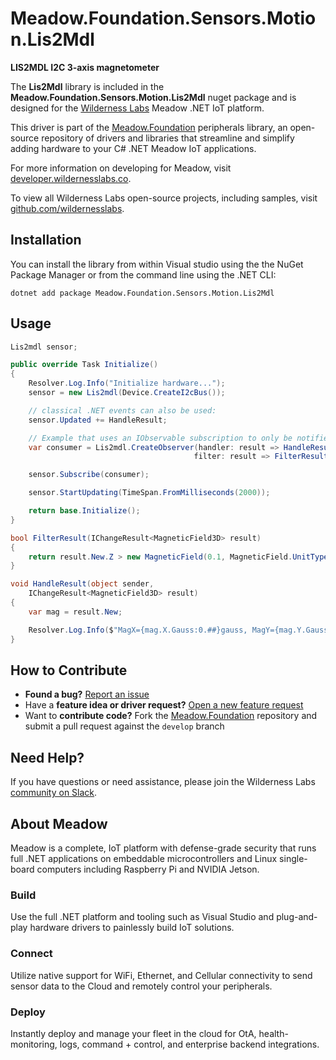 # Meadow.Foundation.Sensors.Motion.Lis2Mdl

**LIS2MDL I2C 3-axis magnetometer**

The **Lis2Mdl** library is included in the **Meadow.Foundation.Sensors.Motion.Lis2Mdl** nuget package and is designed for the [Wilderness Labs](www.wildernesslabs.co) Meadow .NET IoT platform.

This driver is part of the [Meadow.Foundation](https://developer.wildernesslabs.co/Meadow/Meadow.Foundation/) peripherals library, an open-source repository of drivers and libraries that streamline and simplify adding hardware to your C# .NET Meadow IoT applications.

For more information on developing for Meadow, visit [developer.wildernesslabs.co](http://developer.wildernesslabs.co/).

To view all Wilderness Labs open-source projects, including samples, visit [github.com/wildernesslabs](https://github.com/wildernesslabs/).

## Installation

You can install the library from within Visual studio using the the NuGet Package Manager or from the command line using the .NET CLI:

`dotnet add package Meadow.Foundation.Sensors.Motion.Lis2Mdl`
## Usage

```csharp
Lis2mdl sensor;

public override Task Initialize()
{
    Resolver.Log.Info("Initialize hardware...");
    sensor = new Lis2mdl(Device.CreateI2cBus());

    // classical .NET events can also be used:
    sensor.Updated += HandleResult;

    // Example that uses an IObservable subscription to only be notified when the filter is satisfied
    var consumer = Lis2mdl.CreateObserver(handler: result => HandleResult(this, result),
                                         filter: result => FilterResult(result));

    sensor.Subscribe(consumer);

    sensor.StartUpdating(TimeSpan.FromMilliseconds(2000));

    return base.Initialize();
}

bool FilterResult(IChangeResult<MagneticField3D> result)
{
    return result.New.Z > new MagneticField(0.1, MagneticField.UnitType.Gauss);
}

void HandleResult(object sender,
    IChangeResult<MagneticField3D> result)
{
    var mag = result.New;

    Resolver.Log.Info($"MagX={mag.X.Gauss:0.##}gauss, MagY={mag.Y.Gauss:0.##}gauss, GyroZ={mag.Z.Gauss:0.##}gauss");
}

```
## How to Contribute

- **Found a bug?** [Report an issue](https://github.com/WildernessLabs/Meadow_Issues/issues)
- Have a **feature idea or driver request?** [Open a new feature request](https://github.com/WildernessLabs/Meadow_Issues/issues)
- Want to **contribute code?** Fork the [Meadow.Foundation](https://github.com/WildernessLabs/Meadow.Foundation) repository and submit a pull request against the `develop` branch


## Need Help?

If you have questions or need assistance, please join the Wilderness Labs [community on Slack](http://slackinvite.wildernesslabs.co/).
## About Meadow

Meadow is a complete, IoT platform with defense-grade security that runs full .NET applications on embeddable microcontrollers and Linux single-board computers including Raspberry Pi and NVIDIA Jetson.

### Build

Use the full .NET platform and tooling such as Visual Studio and plug-and-play hardware drivers to painlessly build IoT solutions.

### Connect

Utilize native support for WiFi, Ethernet, and Cellular connectivity to send sensor data to the Cloud and remotely control your peripherals.

### Deploy

Instantly deploy and manage your fleet in the cloud for OtA, health-monitoring, logs, command + control, and enterprise backend integrations.


